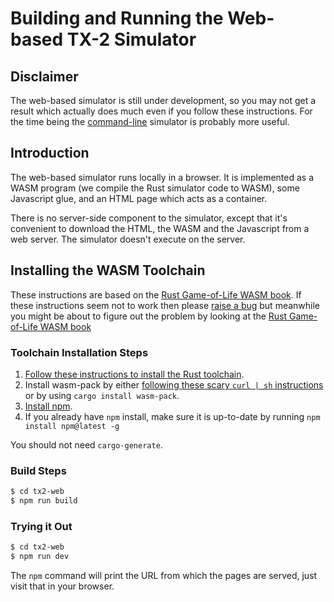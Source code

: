# Building and Running the Web-based TX-2 Simulator

## Disclaimer

The web-based simulator is still under development, so you may not get
a result which actually does much even if you follow these
instructions.  For the time being the [command-line](cli.md) simulator
is probably more useful.

## Introduction

The web-based simulator runs locally in a browser.   It is implemented
as a WASM program (we compile the Rust simulator code to WASM), some
Javascript glue, and an HTML page which acts as a container.

There is no server-side component to the simulator, except that it's
convenient to download the HTML, the WASM and the Javascript from a
web server.  The simulator doesn't execute on the server.

## Installing the WASM Toolchain

These instructions are based on the [Rust Game-of-Life WASM
book](https://rustwasm.github.io/docs/book/game-of-life/setup.html).
If these instructions seem not to work then please [raise a
bug](https://github.com/TX-2/TX-2-simulator/issues/new/choose) but
meanwhile you might be about to figure out the problem by looking at
the [Rust Game-of-Life WASM
book](https://rustwasm.github.io/docs/book/game-of-life/setup.html)

### Toolchain Installation Steps

1. [Follow these instructions to install the Rust
   toolchain](https://www.rust-lang.org/tools/install).
1. Install wasm-pack by either [following these scary `curl | sh`
   instructions](https://rustwasm.github.io/wasm-pack/installer/) or
   by using `cargo install wasm-pack`.
1. [Install npm](https://docs.npmjs.com/getting-started).
1. If you already have `npm` install, make sure it is up-to-date by
   running `npm install npm@latest -g`

You should not need `cargo-generate`.

### Build Steps

```sh
$ cd tx2-web
$ npm run build
```

### Trying it Out

```sh
$ cd tx2-web
$ npm run dev
```

The `npm` command will print the URL from which the pages are served,
just visit that in your browser.
